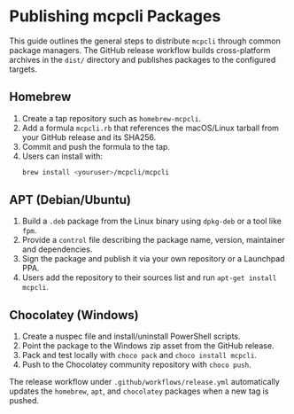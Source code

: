 # Publishing mcpcli Packages

This guide outlines the general steps to distribute `mcpcli` through common package managers. The GitHub release workflow builds cross-platform archives in the `dist/` directory and publishes packages to the configured targets.

## Homebrew
1. Create a tap repository such as `homebrew-mcpcli`.
2. Add a formula `mcpcli.rb` that references the macOS/Linux tarball from your GitHub release and its SHA256.
3. Commit and push the formula to the tap.
4. Users can install with:
   ```bash
   brew install <youruser>/mcpcli/mcpcli
   ```

## APT (Debian/Ubuntu)
1. Build a `.deb` package from the Linux binary using `dpkg-deb` or a tool like `fpm`.
2. Provide a `control` file describing the package name, version, maintainer and dependencies.
3. Sign the package and publish it via your own repository or a Launchpad PPA.
4. Users add the repository to their sources list and run `apt-get install mcpcli`.

## Chocolatey (Windows)
1. Create a nuspec file and install/uninstall PowerShell scripts.
2. Point the package to the Windows zip asset from the GitHub release.
3. Pack and test locally with `choco pack` and `choco install mcpcli`.
4. Push to the Chocolatey community repository with `choco push`.

The release workflow under `.github/workflows/release.yml` automatically updates the `homebrew`, `apt`, and `chocolatey` packages when a new tag is pushed.

